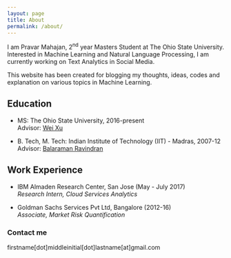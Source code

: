 ```yaml
---
layout: page
title: About
permalink: /about/
---
```


I am Pravar Mahajan, 2<sup>nd</sup> year Masters Student at The Ohio State University. Interested in Machine Learning and Natural Language Processing, I am currently working on Text Analytics in Social Media.

This website has been created for blogging my thoughts, ideas, codes and explanation on various topics in Machine Learning. 

## Education
* MS: The Ohio State University, 2016-present<br>
Advisor: [Wei Xu](https://cocoxu.github.io/)
 
* B. Tech, M. Tech: Indian Institute of Technology (IIT) - Madras, 2007-12<br>
Advisor: [Balaraman Ravindran](http://www.cse.iitm.ac.in/~ravi/)

## Work Experience
* IBM Almaden Research Center, San Jose (May - July 2017) <br>
_Research Intern, Cloud Services Analytics_

* Goldman Sachs Services Pvt Ltd, Bangalore (2012-16) <br>
_Associate, Market Risk Quantification_

### Contact me
firstname[dot]middleinitial[dot]lastname[at]gmail.com
